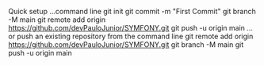 Quick setup
…command line
git init
git commit -m "First Commit"
git branch -M main
git remote add origin https://github.com/devPauloJunior/SYMFONY.git
git push -u origin main
…or push an existing repository from the command line
git remote add origin https://github.com/devPauloJunior/SYMFONY.git
git branch -M main
git push -u origin main